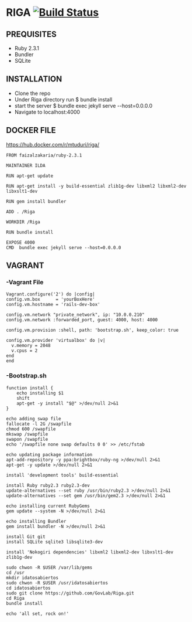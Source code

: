 # RIGA [![Build Status](https://travis-ci.org/idatosabiertos/Riga.svg?branch=master)](https://travis-ci.org/idatosabiertos/Riga)

## PREQUISITES
- Ruby 2.3.1
- Bundler
- SQLite


## INSTALLATION

- Clone the repo
- Under Riga directory run $ bundle install
- start the server $ bundle exec jekyll serve --host=0.0.0.0
- Navigate to localhost:4000


## DOCKER FILE  
https://hub.docker.com/r/mtuduri/riga/ 

    FROM faizalzakaria/ruby-2.3.1

    MAINTAINER ILDA

    RUN apt-get update 

    RUN apt-get install -y build-essential zlib1g-dev libxml2 libxml2-dev libxslt1-dev

    RUN gem install bundler

    ADD . /Riga

    WORKDIR /Riga

    RUN bundle install

    EXPOSE 4000
    CMD  bundle exec jekyll serve --host=0.0.0.0
    
## VAGRANT 
### -Vagrant File
    Vagrant.configure('2') do |config|
    config.vm.box      = 'yourBoxHere' 
    config.vm.hostname = 'rails-dev-box'

    config.vm.network "private_network", ip: "10.0.0.210"
    config.vm.network :forwarded_port, guest: 4000, host: 4000

    config.vm.provision :shell, path: 'bootstrap.sh', keep_color: true

    config.vm.provider 'virtualbox' do |v|
      v.memory = 2048
      v.cpus = 2
    end
    end
### -Bootstrap.sh
    function install {
        echo installing $1
        shift
        apt-get -y install "$@" >/dev/null 2>&1
    }

    echo adding swap file
    fallocate -l 2G /swapfile
    chmod 600 /swapfile
    mkswap /swapfile
    swapon /swapfile
    echo '/swapfile none swap defaults 0 0' >> /etc/fstab

    echo updating package information
    apt-add-repository -y ppa:brightbox/ruby-ng >/dev/null 2>&1
    apt-get -y update >/dev/null 2>&1

    install 'development tools' build-essential

    install Ruby ruby2.3 ruby2.3-dev
    update-alternatives --set ruby /usr/bin/ruby2.3 >/dev/null 2>&1
    update-alternatives --set gem /usr/bin/gem2.3 >/dev/null 2>&1

    echo installing current RubyGems
    gem update --system -N >/dev/null 2>&1

    echo installing Bundler
    gem install bundler -N >/dev/null 2>&1

    install Git git
    install SQLite sqlite3 libsqlite3-dev

    install 'Nokogiri dependencies' libxml2 libxml2-dev libxslt1-dev zlib1g-dev

    sudo chwon -R $USER /var/lib/gems
    cd /usr
    mkdir idatosabiertos
    sudo chwon -R $USER /usr/idatosabiertos
    cd idatosabiertos
    sudo git clone https://github.com/GovLab/Riga.git
    cd Riga
    bundle install

    echo 'all set, rock on!'




